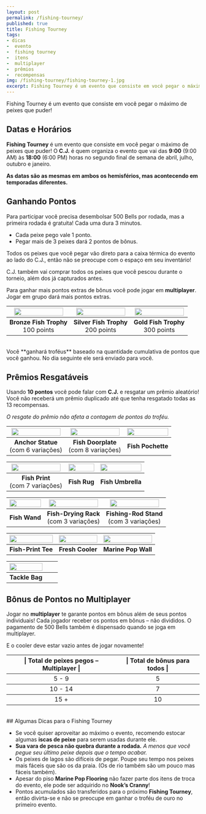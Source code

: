 ```yaml
---
layout: post
permalink: /fishing-tourney/
published: true
title: Fishing Tourney
tags:
- dicas
-  evento
-  fishing tourney
-  itens
-  multiplayer
-  prêmios
-  recompensas
img: /fishing-tourney/fishing-tourney-1.jpg
excerpt: Fishing Tourney é um evento que consiste em você pegar o máximo de peixes que puder!
---
```

Fishing Tourney é um evento que consiste em você pegar o máximo de peixes que puder!<!--more-->

## Datas e Horários

**Fishing Tourney** é um evento que consiste em você pegar o máximo de peixes que puder! O **C.J.** é quem organiza o evento que vai das **9:00** (9:00 AM) às **18:00** (6:00 PM) horas no segundo final de semana de abril, julho, outubro e janeiro.

**As datas são as mesmas em ambos os hemisférios, mas acontecendo em temporadas diferentes.**

## Ganhando Pontos

Para participar você precisa desembolsar 500 Bells por rodada, mas a primeira rodada é gratuita! Cada uma dura 3 minutos.

- Cada peixe pego vale 1 ponto.
- Pegar mais de 3 peixes dará 2 pontos de bônus.

Todos os peixes que você pegar vão direto para a caixa térmica do evento ao lado do C.J., então não se preocupe com o espaço em seu inventário!

C.J. também vai comprar todos os peixes que você pescou durante o torneio, além dos já capturados antes.

Para ganhar mais pontos extras de bônus você pode jogar em **multiplayer**. Jogar em grupo dará mais pontos extras.

<center>
<table>
<thead>
  <tr>
    <th><img src="{{site.baseurl}}/assets/img/fishing-tourney/TrophyFishBronz.png" style="width:100%;max-width:128px"></th>
    <th><img src="{{site.baseurl}}/assets/img/fishing-tourney/TrophyFishSilver.png" style="width:100%;max-width:128px"></th>
    <th><img src="{{site.baseurl}}/assets/img/fishing-tourney/TrophyFishGold.png"  style="width:100%;max-width:128px"></th>
  </tr>
</thead>
<tbody>
  <tr>
    <td><center><b>Bronze Fish Trophy</b><br>100 points</center></td>
    <td><center><b>Silver Fish Trophy</b><br>200 points</center></td>
    <td><center><b>Gold Fish Trophy</b><br>300 points</center></td>
  </tr>
</tbody>
</table>
</center>
<br/>
Você **ganhará troféus** baseado na quantidade cumulativa de pontos que você ganhou. No dia seguinte ele será enviado para você.

## Prêmios Resgatáveis

Usando **10 pontos** você pode falar com **C.J.** e resgatar um prêmio aleatório! Você não receberá um prêmio duplicado até que tenha resgatado todas as 13 recompensas.

*O resgate do prêmio não afeta a contagem de pontos do troféu.*

<center>
<table>
<thead>
  <tr>
    <th><img src="{{site.baseurl}}/assets/img/fishing-tourney/anchor_statue.png" style="width:100%;max-width:128px"></th>
    <th><img src="{{site.baseurl}}/assets/img/fishing-tourney/fish_doorplate.png" style="width:100%;max-width:128px"></th>
    <th><img src="{{site.baseurl}}/assets/img/fishing-tourney/fish_pochette.png"  style="width:100%;max-width:128px"></th>
  </tr>
</thead>
<tbody>
  <tr>
    <td><center><b>Anchor Statue</b><br>(com 6 variações)</center></td>
    <td><center><b>Fish Doorplate</b><br>(com 8 variações)</center></td>
    <td><center><b>Fish Pochette</b><br></center></td>
  </tr>
</tbody>
</table>
</center>

<center>
<table>
<thead>
  <tr>
    <th><img src="{{site.baseurl}}/assets/img/fishing-tourney/fish_print.png" style="width:100%;max-width:128px"></th>
    <th><img src="{{site.baseurl}}/assets/img/fishing-tourney/fish_rug.png" style="width:100%;max-width:128px"></th>
    <th><img src="{{site.baseurl}}/assets/img/fishing-tourney/fish_umbrella.png"  style="width:100%;max-width:128px"></th>
  </tr>
</thead>
<tbody>
  <tr>
    <td><center><b>Fish Print</b><br>(com 7 variações)</center></td>
    <td><center><b>Fish Rug</b><br></center></td>
    <td><center><b>Fish Umbrella</b><br></center></td>
  </tr>
</tbody>
</table>
</center>

<center>
<table>
<thead>
  <tr>
    <th><img src="{{site.baseurl}}/assets/img/fishing-tourney/fish_wand.png" style="width:100%;max-width:128px"></th>
    <th><img src="{{site.baseurl}}/assets/img/fishing-tourney/fish-drying_rack.png" style="width:100%;max-width:128px"></th>
    <th><img src="{{site.baseurl}}/assets/img/fishing-tourney/fishing-rod_stand.png"  style="width:100%;max-width:128px"></th>
  </tr>
</thead>
<tbody>
  <tr>
    <td><center><b>Fish Wand</b><br></center></td>
    <td><center><b>Fish-Drying Rack</b><br>(com 3 variações)</center></td>
    <td><center><b>Fishing-Rod Stand</b><br>(com 3 variações)</center></td>
  </tr>
</tbody>
</table>
</center>

<center>
<table>
<thead>
  <tr>
    <th><img src="{{site.baseurl}}/assets/img/fishing-tourney/fish-print_tee.png" style="width:100%;max-width:128px"></th>
    <th><img src="{{site.baseurl}}/assets/img/fishing-tourney/fresh_cooler.png" style="width:100%;max-width:128px"></th>
    <th><img src="{{site.baseurl}}/assets/img/fishing-tourney/marine_pop_wall.png"  style="width:100%;max-width:128px"></th>
  </tr>
</thead>
<tbody>
  <tr>
    <td><center><b>Fish-Print Tee</b><br></center></td>
    <td><center><b>Fresh Cooler</b><br></center></td>
    <td><center><b>Marine Pop Wall</b><br></center></td>
  </tr>
</tbody>
</table>
</center>

<center>
<table>
<thead>
  <tr>
    <th><img src="{{site.baseurl}}/assets/img/fishing-tourney/tackle_bag.png" style="width:100%;max-width:128px"></th>
    <th></th>
    <th></th>
  </tr>
</thead>
<tbody>
  <tr>
    <td><center><b>Tackle Bag</b><br></center></td>
    <td></td>
    <td></td>
  </tr>
</tbody>
</table>
</center>

## Bônus de Pontos no Multiplayer

Jogar no **multiplayer** te garante pontos em bônus além de seus pontos individuais! Cada jogador receber os pontos em bônus – não divididos. O pagamento de 500 Bells também é dispensado quando se joga em multiplayer.

E o cooler deve estar vazio antes de jogar novamente!

<center>
<table>
<thead>
  <tr>
    <th><center><b>| Total de peixes pegos – Multiplayer |</b></center></th>
    <th><center><b>| Total de bônus para todos |</b></center></th>
  </tr>
</thead>
<tbody>
  <tr>
    <td><center>5 - 9</center></td>
    <td><center>5</center></td>
  </tr>
</tbody>
<tbody>
  <tr>
    <td><center>10 - 14</center></td>
    <td><center>7</center></td>
  </tr>
</tbody>
<tbody>
  <tr>
    <td><center>15 +</center></td>
    <td><center>10</center></td>
  </tr>
</tbody>
</table>
</center>
<br/>
## Algumas Dicas para o Fishing Tourney

- Se você quiser aproveitar ao máximo o evento, recomendo estocar algumas **iscas de peixe** para serem usadas durante ele.
- **Sua vara de pesca não quebra durante a rodada.** *A menos que você pegue seu último peixe depois que o tempo acabar.*
- Os peixes de lagos são difíceis de pegar. Poupe seu tempo nos peixes mais fáceis que são os da praia. (Os de rio também são um pouco mas fáceis também).
- Apesar do piso **Marine Pop Flooring** não fazer parte dos itens de troca do evento, ele pode ser adquirido no **Nook’s Cranny**!
- Pontos acumulados são transferidos para o próximo **Fishing Tourney**, então divirta-se e não se preocupe em ganhar o troféu de ouro no primeiro evento.